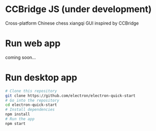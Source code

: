 # CCBridge JS (under development)
Cross-platform Chinese chess xiangqi GUI inspired by CCBridge

# Run web app
coming soon...

# Run desktop app
```bash
# Clone this repository
git clone https://github.com/electron/electron-quick-start
# Go into the repository
cd electron-quick-start
# Install dependencies
npm install
# Run the app
npm start
```
